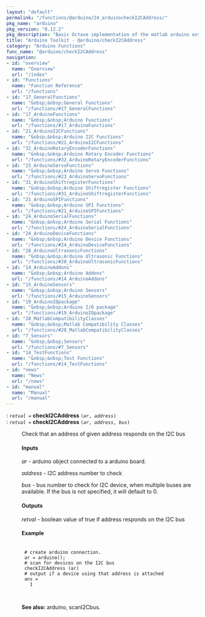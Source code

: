 ```yaml
---
layout: "default"
permalink: "/functions/@arduino/24_arduinocheckI2CAddress/"
pkg_name: "arduino"
pkg_version: "0.12.2"
pkg_description: "Basic Octave implementation of the matlab arduino extension,  allowing communication to a programmed arduino board to control its  hardware."
title: "Arduino Toolkit - @arduino/checkI2CAddress"
category: "Arduino Functions"
func_name: "@arduino/checkI2CAddress"
navigation:
- id: "overview"
  name: "Overview"
  url: "/index"
- id: "Functions"
  name: "Function Reference"
  url: "/functions"
- id: "17_GeneralFunctions"
  name: "&nbsp;&nbsp;General Functions"
  url: "/functions/#17_GeneralFunctions"
- id: "17_ArduinoFunctions"
  name: "&nbsp;&nbsp;Arduino Functions"
  url: "/functions/#17_ArduinoFunctions"
- id: "21_ArduinoI2CFunctions"
  name: "&nbsp;&nbsp;Arduino I2C Functions"
  url: "/functions/#21_ArduinoI2CFunctions"
- id: "32_ArduinoRotaryEncoderFunctions"
  name: "&nbsp;&nbsp;Arduino Rotary Encoder Functions"
  url: "/functions/#32_ArduinoRotaryEncoderFunctions"
- id: "23_ArduinoServoFunctions"
  name: "&nbsp;&nbsp;Arduino Servo Functions"
  url: "/functions/#23_ArduinoServoFunctions"
- id: "31_ArduinoShiftregisterFunctions"
  name: "&nbsp;&nbsp;Arduino Shiftregister Functions"
  url: "/functions/#31_ArduinoShiftregisterFunctions"
- id: "21_ArduinoSPIFunctions"
  name: "&nbsp;&nbsp;Arduino SPI Functions"
  url: "/functions/#21_ArduinoSPIFunctions"
- id: "24_ArduinoSerialFunctions"
  name: "&nbsp;&nbsp;Arduino Serial Functions"
  url: "/functions/#24_ArduinoSerialFunctions"
- id: "24_ArduinoDeviceFunctions"
  name: "&nbsp;&nbsp;Arduino Device Functions"
  url: "/functions/#24_ArduinoDeviceFunctions"
- id: "28_ArduinoUltrasonicFunctions"
  name: "&nbsp;&nbsp;Arduino Ultrasonic Functions"
  url: "/functions/#28_ArduinoUltrasonicFunctions"
- id: "14_ArduinoAddons"
  name: "&nbsp;&nbsp;Arduino Addons"
  url: "/functions/#14_ArduinoAddons"
- id: "15_ArduinoSensors"
  name: "&nbsp;&nbsp;Arduino Sensors"
  url: "/functions/#15_ArduinoSensors"
- id: "19_ArduinoIOpackage"
  name: "&nbsp;&nbsp;Arduino I/O package"
  url: "/functions/#19_ArduinoIOpackage"
- id: "28_MatlabCompatibilityClasses"
  name: "&nbsp;&nbsp;Matlab Compatibility Classes"
  url: "/functions/#28_MatlabCompatibilityClasses"
- id: "7_Sensors"
  name: "&nbsp;&nbsp;Sensors"
  url: "/functions/#7_Sensors"
- id: "14_TestFunctions"
  name: "&nbsp;&nbsp;Test Functions"
  url: "/functions/#14_TestFunctions"
- id: "news"
  name: "News"
  url: "/news"
- id: "manual"
  name: "Manual"
  url: "/manual"
---
```

<dl class="first-deftypefn">
<dt class="deftypefn" id="index-checkI2CAddress"><span class="category-def">: </span><span><code class="def-type"><var class="var">retval</var> =</code> <strong class="def-name">checkI2CAddress</strong> <code class="def-code-arguments">(<var class="var">ar</var>, <var class="var">address</var>)</code><a class="copiable-link" href="#index-checkI2CAddress"></a></span></dt>
<dt class="deftypefnx def-cmd-deftypefn" id="index-checkI2CAddress-1"><span class="category-def">: </span><span><code class="def-type"><var class="var">retval</var> =</code> <strong class="def-name">checkI2CAddress</strong> <code class="def-code-arguments">(<var class="var">ar</var>, <var class="var">address</var>, <var class="var">bus</var>)</code><a class="copiable-link" href="#index-checkI2CAddress-1"></a></span></dt>
<dd><p>Check that an address of given address responds on the I2C bus
</p>
<h4 class="subsubheading" id="Inputs"><span>Inputs<a class="copiable-link" href="#Inputs"></a></span></h4>
<p><var class="var">ar</var> - arduino object connected to a arduino board.
</p>
<p><var class="var">address</var> - I2C address number to check
</p>
<p><var class="var">bus</var> - bus number to check for I2C device, when multiple buses are available.
 If the bus is not specified, it will default to 0.
</p> 
<h4 class="subsubheading" id="Outputs"><span>Outputs<a class="copiable-link" href="#Outputs"></a></span></h4>
<p><var class="var">retval</var> - boolean value of true if address responds on the I2C bus
</p>
<h4 class="subsubheading" id="Example"><span>Example<a class="copiable-link" href="#Example"></a></span></h4>
<div class="example">
<pre class="example-preformatted"> <code class="code">
 # create arduino connection.
 ar = arduino();
 # scan for devices on the I2C bus
 checkI2CAddress (ar)
 # output if a device using that address is attached
 ans =
   1
 </code>
 </pre></div>


<p><strong class="strong">See also:</strong> arduino, scanI2Cbus.
 </p></dd></dl>